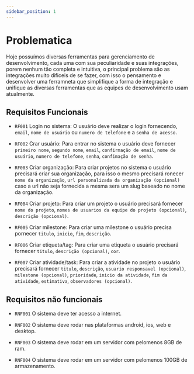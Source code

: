 ```yaml
---
sidebar_position: 1
---
```


# Problematica

Hoje possuímos diversas ferramentas para gerenciamento de desenvolvimento, cada uma com sua peculiaridade e suas integrações, porem nenhum tão completa e intuitiva, o principal problema são as integrações muito dificeis de se fazer, com isso o pensamento e desenvolver uma ferramneta que simplifique a forma de integração e unifique as diversas ferramentas que as equipes de desenvolvimento usam atualmente.

## Requisitos Funcionais

- `RF001` Login no sistema: O usuário deve realizar o login fornecendo, `email`, `nome de usuário` ou `numero de telefone` e a `senha de acesso`.

- `RF002` Crar usuário: Para entrar no sistema o usuário deve fornecer `primeiro nome`, `segundo nome`, `email`, `confirmação de email`, `nome de usuário`, `numero de telefone`, `senha`, `confimação de senha`.

- `RF003` Criar organização: Para criar projetos no sistema o usuário precisará criar sua organização, para isso o mesmo precisará ronecer `nome da organização`, `url personalizada da organização (opcional)` caso a url não seja fornecida a mesma sera um slug baseado no nome da organização.

- `RF004` Criar projeto: Para criar um projeto o usuário precisará fornecer `nome do projeto`, `nomes de usuarios da equipe do projeto (opcional)`, `descrição (opcional)`.

- `RF005` Criar milestone: Para criar uma milestone o usuário precisa pornecer `titulo`, `inicio`, `fim`, `descrição`.

- `RF006` Criar etiqueta/tag: Para criar uma etiqueta o usuário precisará fornecer `titulo`, `descrição (opcional)`, `cor`.

- `RF007` Criar atividade/task: Para criar a atividade no projeto o usuário precisará fornecer `titulo`, `descrição`, `usuario responsavel (opcional)`, `milestone (opcional)`, `prioridade`, `inicio da atividade`, `fim da atividade`, `estimativa`, `observadores (opcional)`.

## Requisitos não funcionais

- `RNF001` O sistema deve ter acesso a internet.

- `RNF002` O sistema deve rodar nas plataformas android, ios, web e desktop.

- `RNF003` O sistema deve rodar em um servidor com pelomenos 8GB de ram.

- `RNF004` O sistema deve rodar em um servidor com pelomenos 100GB de armazenamento.
